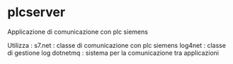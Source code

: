 # plcserver
Applicazione di comunicazione con plc siemens 

Utilizza :
s7.net   : classe di comunicazione con plc siemens
log4net  : classe di gestione log
dotnetmq : sistema per la comunicazione tra applicazioni


